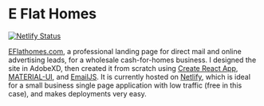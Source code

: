 # E Flat Homes

[![Netlify Status](https://api.netlify.com/api/v1/badges/6c711a1b-0b8f-485c-8e58-e4e36f54e7cd/deploy-status)](https://app.netlify.com/sites/unruffled-kalam-d1b543/deploys)

[EFlathomes.com](https://eflathomes.com), a professional landing page for direct mail and online advertising leads, for a wholesale cash-for-homes business. I designed the site in AdobeXD, then created it from scratch using [Create React App](https://github.com/facebook/create-react-app), [MATERIAL-UI](https://material-ui.com), and [EmailJS](https://www.emailjs.com). It is currently hosted on [Netlify](https://www.netlify.com/), which is ideal for a small business single page application with low traffic (free in this case), and makes deployments very easy.
